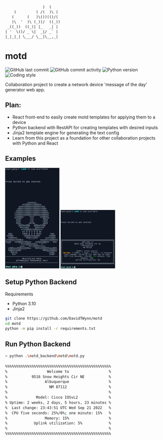 ﻿                     )  (
        )         ( /(  )\ )
       (      (   )\())(()/(
       )\  '  )\ (_))/  ((_))
     _((_))  ((_)| |_   _| |
    | '  \()/ _ \|  _|/ _` |
    |_|_|_| \___/ \__|\__,_|

# motd

![GitHub last commit](https://img.shields.io/github/last-commit/davidtwynn/motd?style=plastic)
![GitHub commit activity](https://img.shields.io/github/commit-activity/y/davidtwynn/motd?style=plastic)
![Python version](https://img.shields.io/badge/python%20version-3.10-blue)
![Coding style](https://img.shields.io/badge/code%20style-black-000000.svg)

Collaboration project to create a network device 'message of the day' generator web app.

## Plan:

- React front-end to easily create motd templates for applying them to a device
- Python backend with RestAPI for creating templates with desired inputs
- Jinja2 template engine for generating the text config
- Learn from this project as a foundation for other collaboration projects with Python and React

## Examples

<img src="https://github.com/DavidTWynn/motd/blob/master/images/basic_motd.JPG" width="35%" height="35%">
<img src="https://github.com/DavidTWynn/motd/blob/master/images/template_motd.JPG" width="35%" height="35%">

## Setup Python Backend

Requirements

- Python 3.10
- Jinja2

```bash
git clone https://github.com/DavidTWynn/motd
cd motd
python -m pip install -r requirements.txt
```

## Run Python Backend

```bash
> python .\motd_backend\motd\motd.py

%%%%%%%%%%%%%%%%%%%%%%%%%%%%%%%%%%%%%%%%%%%%%%%%
%                  Welcome to                  %
%           9516 Snow Heights Cir NE           %
%                 Albuquerque                  %
%                   NM 87112                   %
%                                              %
%             Model: Cisco IOSvL2              %
% Uptime: 2 weeks, 2 days, 5 hours, 23 minutes %
%  Last change: 23:43:51 UTC Wed Sep 21 2022   %
%  CPU five seconds: 25%/0%; one minute: 15%   %
%                 Memory: 15%                  %
%            Uplink utilization: 5%            %
%                                              %
%%%%%%%%%%%%%%%%%%%%%%%%%%%%%%%%%%%%%%%%%%%%%%%%
```
